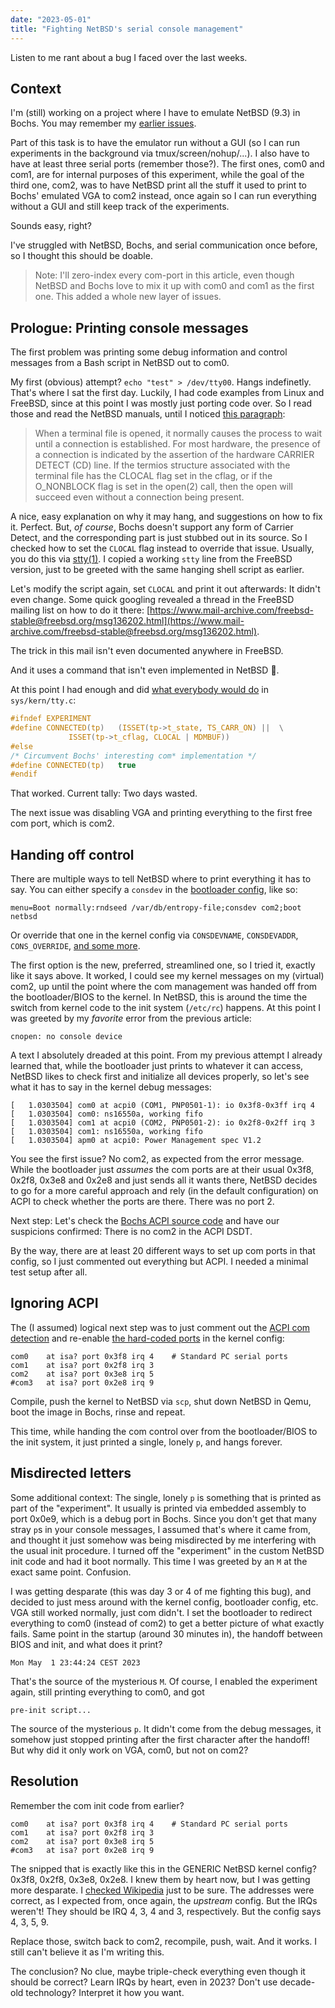 ```yaml
---
date: "2023-05-01"
title: "Fighting NetBSD's serial console management"
---
```


Listen to me rant about a bug I faced over the last weeks.

## Context

I'm (still) working on a project where I have to emulate NetBSD (9.3) in Bochs. You may remember my [earlier issues](https://scholz.ruhr/blog/the-quest-to-run-netbsd-on-bochs/).

Part of this task is to have the emulator run without a GUI (so I can run experiments in the background via tmux/screen/nohup/...). I also have to have at least three serial ports (remember those?). The first ones, com0 and com1, are for internal purposes of this experiment, while the goal of the third one, com2, was to have NetBSD print all the stuff it used to print to Bochs' emulated VGA to com2 instead, once again so I can run everything without a GUI and still keep track of the experiments.

Sounds easy, right?

I've struggled with NetBSD, Bochs, and serial communication once before, so I thought this should be doable.

> Note: I'll zero-index every com-port in this article, even though NetBSD and Bochs love to mix it up with com0 and com1 as the first one. This added a whole new layer of issues.

## Prologue: Printing console messages

The first problem was printing some debug information and control messages from a Bash script in NetBSD out to com0.

My first (obvious) attempt? `echo "test" > /dev/tty00`. Hangs indefinetly. That's where I sat the first day. Luckily, I had code examples from Linux and FreeBSD, since at this point I was mostly just porting code over. So I read those and read the NetBSD manuals, until I noticed [this paragraph](https://man.netbsd.org/NetBSD-9.3/termios.4#DESCRIPTION):

> When a terminal file is opened, it normally causes the process to wait until a connection is established. For most hardware, the presence of a connection is indicated by the assertion of the hardware CARRIER DETECT (CD) line.  If the termios structure associated with the terminal file has the CLOCAL flag set in the cflag, or if the O_NONBLOCK flag is set in the open(2) call, then the open will succeed even without a connection being present.

A nice, easy explanation on why it may hang, and suggestions on how to fix it. Perfect. But, *of course*, Bochs doesn't support any form of Carrier Detect, and the corresponding part is just stubbed out in its source. So I checked how to set the `CLOCAL` flag instead to override that issue. Usually, you do this via [stty(1)](https://man.netbsd.org/NetBSD-9.3/stty.1). I copied a working `stty` line from the FreeBSD version, just to be greeted with the same hanging shell script as earlier.

Let's modify the script again, set `CLOCAL` and print it out afterwards: It didn't even change. Some quick googling revealed a thread in the FreeBSD mailing list on how to do it there: [https://www.mail-archive.com/freebsd-stable@freebsd.org/msg136202.html](https://www.mail-archive.com/freebsd-stable@freebsd.org/msg136202.html).

The trick in this mail isn't even documented anywhere in FreeBSD.

And it uses a command that isn't even implemented in NetBSD 🙂.

At this point I had enough and did [what everybody would do](https://github.com/ruhrscholz/lockdoc-netbsd/commit/0e44bf4b6cc27acd40d8a7b5d3342a233d22ed25) in `sys/kern/tty.c`:
```c
#ifndef EXPERIMENT
#define	CONNECTED(tp)	(ISSET(tp->t_state, TS_CARR_ON) ||	\
			 ISSET(tp->t_cflag, CLOCAL | MDMBUF))
#else
/* Circumvent Bochs' interesting com* implementation */
#define	CONNECTED(tp)	true
#endif
```

That worked. Current tally: Two days wasted.

The next issue was disabling VGA and printing everything to the first free com port, which is com2.

## Handing off control

There are multiple ways to tell NetBSD where to print everything it has to say. You can either specify a `consdev` in the [bootloader config](https://man.netbsd.org/NetBSD-9.3/boot.cfg.5), like so:

```console
menu=Boot normally:rndseed /var/db/entropy-file;consdev com2;boot netbsd
```

Or override that one in the kernel config via `CONSDEVNAME`, `CONSDEVADDR`, `CONS_OVERRIDE`, [and some more](https://man.netbsd.org/NetBSD-9.3/i386/console.4).

The first option is the new, preferred, streamlined one, so I tried it, exactly like it says above. It worked, I could see my kernel messages on my (virtual) com2, up until the point where the com management was handed off from the bootloader/BIOS to the kernel. In NetBSD, this is around the time the switch from kernel code to the init system (`/etc/rc`) happens. At this point I was greeted by my *favorite* error from the previous article:

```console
cnopen: no console device
```

A text I absolutely dreaded at this point. From my previous attempt I already learned that, while the bootloader just prints to whatever it can access, NetBSD likes to check first and initialize all devices properly, so let's see what it has to say in the kernel debug messages:

```console
[   1.0303504] com0 at acpi0 (COM1, PNP0501-1): io 0x3f8-0x3ff irq 4
[   1.0303504] com0: ns16550a, working fifo
[   1.0303504] com1 at acpi0 (COM2, PNP0501-2): io 0x2f8-0x2ff irq 3
[   1.0303504] com1: ns16550a, working fifo
[   1.0303504] apm0 at acpi0: Power Management spec V1.2
```

You see the first issue? No com2, as expected from the error message. While the bootloader just *assumes* the com ports are at their usual 0x3f8, 0x2f8, 0x3e8 and 0x2e8 and just sends all it wants there, NetBSD decides to go for a more careful approach and rely (in the default configuration) on ACPI to check whether the ports are there. There was no port 2.

Next step: Let's check the [Bochs ACPI source code](https://bochs.sourceforge.io/cgi-bin/lxr/source/bios/acpi-dsdt.dsl) and have our suspicions confirmed: There is no com2 in the ACPI DSDT.

By the way, there are at least 20 different ways to set up com ports in that config, so I just commented out everything but ACPI. I needed a minimal test setup after all.

## Ignoring ACPI

The (I assumed) logical next step was to just comment out the [ACPI com detection](https://github.com/NetBSD/src/blob/654dd71243cd7229d0174117e9a2ddf5fd5ca7a6/sys/arch/i386/conf/GENERIC#L324) and re-enable [the hard-coded ports](https://github.com/NetBSD/src/blob/654dd71243cd7229d0174117e9a2ddf5fd5ca7a6/sys/arch/i386/conf/GENERIC#L576-L579) in the kernel config:

```console
com0	at isa? port 0x3f8 irq 4	# Standard PC serial ports
com1	at isa? port 0x2f8 irq 3
com2	at isa? port 0x3e8 irq 5
#com3	at isa? port 0x2e8 irq 9
```

Compile, push the kernel to NetBSD via `scp`, shut down NetBSD in Qemu, boot the image in Bochs, rinse and repeat.

This time, while handing the com control over from the bootloader/BIOS to the init system, it just printed a single, lonely `p`, and hangs forever.

## Misdirected letters

Some additional context: The single, lonely `p` is something that is printed as part of the "experiment". It usually is printed via embedded assembly to port 0x0e9, which is a debug port in Bochs. Since you don't get that many stray `p`s in your console messages, I assumed that's where it came from, and thought it just somehow was being misdirected by me interfering with the usual init procedure. I turned off the "experiment" in the custom NetBSD init code and had it boot normally. This time I was greeted by an `M` at the exact same point. Confusion.

I was getting desparate (this was day 3 or 4 of me fighting this bug), and decided to just mess around with the kernel config, bootloader config, etc. VGA still worked normally, just com didn't. I set the bootloader to redirect everything to com0 (instead of com2) to get a better picture of what exactly fails. Same point in the startup (around 30 minutes in), the handoff between BIOS and init, and what does it print?

```console
Mon May  1 23:44:24 CEST 2023
```

That's the source of the mysterious `M`. Of course, I enabled the experiment again, still printing everything to com0, and got 

```console
pre-init script...
```

The source of the mysterious `p`. It didn't come from the debug messages, it somehow just stopped printing after the first character after the handoff! But why did it only work on VGA, com0, but not on com2?

## Resolution

Remember the com init code from earlier?

```console
com0	at isa? port 0x3f8 irq 4	# Standard PC serial ports
com1	at isa? port 0x2f8 irq 3
com2	at isa? port 0x3e8 irq 5
#com3	at isa? port 0x2e8 irq 9
```

The snipped that is exactly like this in the GENERIC NetBSD kernel config? 0x3f8, 0x2f8, 0x3e8, 0x2e8. I knew them by heart now, but I was getting more desparate. I [checked Wikipedia](https://en.wikipedia.org/wiki/COM_(hardware_interface)) just to be sure. The addresses were correct, as I expected from, once again, the *upstream* config. But the IRQs weren't! They should be IRQ 4, 3, 4 and 3, respectively. But the config says 4, 3, 5, 9.

Replace those, switch back to com2, recompile, push, wait. And it works. I still can't believe it as I'm writing this. 

The conclusion? No clue, maybe triple-check everything even though it should be correct? Learn IRQs by heart, even in 2023? Don't use decade-old technology? Interpret it how you want.

